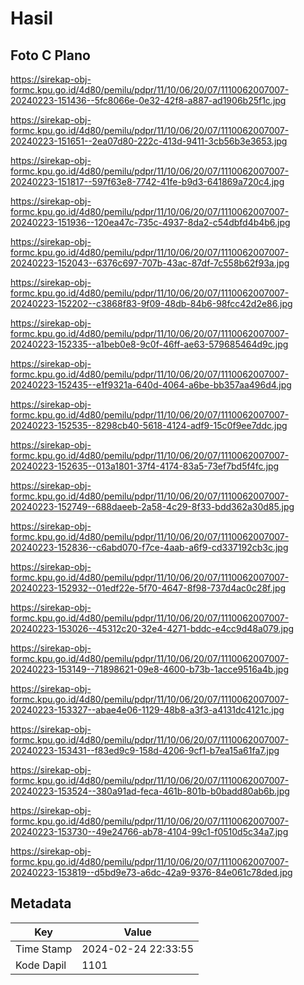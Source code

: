# Hasil

## Foto C Plano

https://sirekap-obj-formc.kpu.go.id/4d80/pemilu/pdpr/11/10/06/20/07/1110062007007-20240223-151436--5fc8066e-0e32-42f8-a887-ad1906b25f1c.jpg

https://sirekap-obj-formc.kpu.go.id/4d80/pemilu/pdpr/11/10/06/20/07/1110062007007-20240223-151651--2ea07d80-222c-413d-9411-3cb56b3e3653.jpg

https://sirekap-obj-formc.kpu.go.id/4d80/pemilu/pdpr/11/10/06/20/07/1110062007007-20240223-151817--597f63e8-7742-41fe-b9d3-641869a720c4.jpg

https://sirekap-obj-formc.kpu.go.id/4d80/pemilu/pdpr/11/10/06/20/07/1110062007007-20240223-151936--120ea47c-735c-4937-8da2-c54dbfd4b4b6.jpg

https://sirekap-obj-formc.kpu.go.id/4d80/pemilu/pdpr/11/10/06/20/07/1110062007007-20240223-152043--6376c697-707b-43ac-87df-7c558b62f93a.jpg

https://sirekap-obj-formc.kpu.go.id/4d80/pemilu/pdpr/11/10/06/20/07/1110062007007-20240223-152202--c3868f83-9f09-48db-84b6-98fcc42d2e86.jpg

https://sirekap-obj-formc.kpu.go.id/4d80/pemilu/pdpr/11/10/06/20/07/1110062007007-20240223-152335--a1beb0e8-9c0f-46ff-ae63-579685464d9c.jpg

https://sirekap-obj-formc.kpu.go.id/4d80/pemilu/pdpr/11/10/06/20/07/1110062007007-20240223-152435--e1f9321a-640d-4064-a6be-bb357aa496d4.jpg

https://sirekap-obj-formc.kpu.go.id/4d80/pemilu/pdpr/11/10/06/20/07/1110062007007-20240223-152535--8298cb40-5618-4124-adf9-15c0f9ee7ddc.jpg

https://sirekap-obj-formc.kpu.go.id/4d80/pemilu/pdpr/11/10/06/20/07/1110062007007-20240223-152635--013a1801-37f4-4174-83a5-73ef7bd5f4fc.jpg

https://sirekap-obj-formc.kpu.go.id/4d80/pemilu/pdpr/11/10/06/20/07/1110062007007-20240223-152749--688daeeb-2a58-4c29-8f33-bdd362a30d85.jpg

https://sirekap-obj-formc.kpu.go.id/4d80/pemilu/pdpr/11/10/06/20/07/1110062007007-20240223-152836--c6abd070-f7ce-4aab-a6f9-cd337192cb3c.jpg

https://sirekap-obj-formc.kpu.go.id/4d80/pemilu/pdpr/11/10/06/20/07/1110062007007-20240223-152932--01edf22e-5f70-4647-8f98-737d4ac0c28f.jpg

https://sirekap-obj-formc.kpu.go.id/4d80/pemilu/pdpr/11/10/06/20/07/1110062007007-20240223-153026--45312c20-32e4-4271-bddc-e4cc9d48a079.jpg

https://sirekap-obj-formc.kpu.go.id/4d80/pemilu/pdpr/11/10/06/20/07/1110062007007-20240223-153149--71898621-09e8-4600-b73b-1acce9516a4b.jpg

https://sirekap-obj-formc.kpu.go.id/4d80/pemilu/pdpr/11/10/06/20/07/1110062007007-20240223-153327--abae4e06-1129-48b8-a3f3-a4131dc4121c.jpg

https://sirekap-obj-formc.kpu.go.id/4d80/pemilu/pdpr/11/10/06/20/07/1110062007007-20240223-153431--f83ed9c9-158d-4206-9cf1-b7ea15a61fa7.jpg

https://sirekap-obj-formc.kpu.go.id/4d80/pemilu/pdpr/11/10/06/20/07/1110062007007-20240223-153524--380a91ad-feca-461b-801b-b0badd80ab6b.jpg

https://sirekap-obj-formc.kpu.go.id/4d80/pemilu/pdpr/11/10/06/20/07/1110062007007-20240223-153730--49e24766-ab78-4104-99c1-f0510d5c34a7.jpg

https://sirekap-obj-formc.kpu.go.id/4d80/pemilu/pdpr/11/10/06/20/07/1110062007007-20240223-153819--d5bd9e73-a6dc-42a9-9376-84e061c78ded.jpg


## Metadata

| Key        | Value               |
| ---------- | ------------------- |
| Time Stamp | 2024-02-24 22:33:55 |
| Kode Dapil | 1101                |




